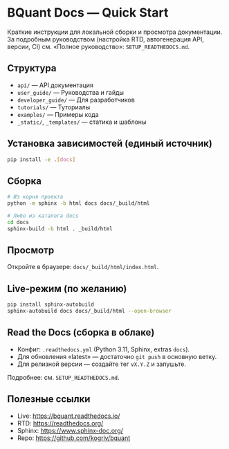 # BQuant Docs — Quick Start

Краткие инструкции для локальной сборки и просмотра документации. За подробным руководством (настройка RTD, автогенерация API, версии, CI) см. «Полное руководство»: `SETUP_READTHEDOCS.md`.

## Структура

- `api/` — API документация
- `user_guide/` — Руководства и гайды
- `developer_guide/` — Для разработчиков
- `tutorials/` — Туториалы
- `examples/` — Примеры кода
- `_static/`, `_templates/` — статика и шаблоны

## Установка зависимостей (единый источник)

```bash
pip install -e .[docs]
```

## Сборка

```bash
# Из корня проекта
python -m sphinx -b html docs docs/_build/html

# Либо из каталога docs
cd docs
sphinx-build -b html . _build/html
```

## Просмотр

Откройте в браузере: `docs/_build/html/index.html`.

## Live‑режим (по желанию)

```bash
pip install sphinx-autobuild
sphinx-autobuild docs docs/_build/html --open-browser
```

## Read the Docs (сборка в облаке)

- Конфиг: `.readthedocs.yml` (Python 3.11, Sphinx, extras `docs`).
- Для обновления «latest» — достаточно `git push` в основную ветку.
- Для релизной версии — создайте тег `vX.Y.Z` и запушьте.

Подробнее: см. `SETUP_READTHEDOCS.md`.

## Полезные ссылки

- Live: https://bquant.readthedocs.io/
- RTD: https://readthedocs.org/
- Sphinx: https://www.sphinx-doc.org/
- Repo: https://github.com/kogriv/bquant
